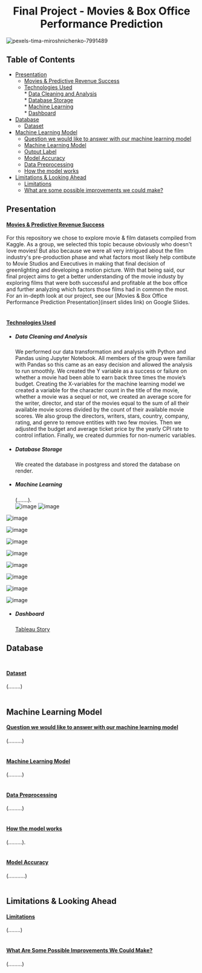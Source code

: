 </div>
<div align="center">

# Final Project - Movies & Box Office Performance Prediction
</div>

![pexels-tima-miroshnichenko-7991489](https://github.com/jonyang6483/Project-4-Movie-Projections/assets/117343047/d67079ed-e8a7-4d05-9ff4-760bbeb9307d)                        

## Table of Contents
* [Presentation](#Presentation)<br>
    * [Movies & Predictive Revenue Success](#Movies-&-Predictive-Revenue-Success)<br>
    * [Technologies Used](#Technologies-Used)<br>
          *  [Data Cleaning and Analysis](#Data-Cleaning-And-Analysis)<br>
          *  [Database Storage](#Database-Storage)<br>
          *  [Machine Learning](#Machine-Learning)<br>
          *  [Dashboard](#Dashboard)<br>
* [Database](#Database)<br>    
    * [Dataset](#Dataset)<br>         
* [Machine Learning Model](#Machine-Learning-Model)<br>
    * [Question we would like to answer with our machine learning model](#Question-we-would-like-to-answer-with-our-machine-learning-model)<br>
    * [Machine Learning Model](#Machine-Learning-Model)<br>
    * [Output Label](#Output-Label)<br>
    * [Model Accuracy](#Model-Accuracy)<br>
    * [Data Preprocessing](#Data-Preprocessing)<br>
    * [How the model works](#How-the-model-works)<br>
* [Limitations & Looking Ahead](#Limitations-&-Looking-Ahead)<br>
    * [Limitations](#Ideas-for-further-development)<br>
    * [What are some possible improvements we could make?](#What-are-some-possible-improvements-we-could-make?)<br>


## Presentation

#### <ins><b>Movies & Predictive Revenue Success</ins></b><br> ####
For this repository we chose to explore movie & film datasets compiled from Kaggle. As a group, we selected this topic because obviously who doesn't love movies! But also because we were all very intrigued about the film industry's pre-production phase and what factors most likely help contibute to Movie Studios and Executives in making that final decision of greenlighting and developing a motion picture. With that being said, our final project aims to get a better understanding of the movie industy by exploring films that were both successful and profitable at the box office and further analyzing which factors those films had in common the most. For an in-depth look at our project, see our [Movies & Box Office Performance Prediction Presentation](insert slides link) on Google Slides.<br><br>

<div align="center">
   
</div>

#### <ins><b>Technologies Used</ins></b><br> ####

* ##### <b>Data Cleaning and Analysis</b><br> #####
  We performed our data transformation and analysis with Python and Pandas using Jupyter Notebook. All members of the group were     familiar with Pandas so this came as an easy decision and allowed the analysis to run smoothly. We created the Y variable as a success or failure on whether a movie had been able to earn back three times the movie’s budget. Creating the X-variables for the machine learning model we created a variable for the character count in the title of the movie, whether a movie was a sequel or not, we created an average score for the writer, director, and star of the movies equal to the sum of all their available movie scores divided by the count of their available movie scores.  We also group the directors, writers, stars, country, company, rating, and genre to remove entities with two few movies. Then we adjusted the budget and average ticket price by the yearly CPI rate to control inflation. Finally, we created dummies for non-numeric variables.<br>
* ##### <b>Database Storage</b><br> #####
  We created the database in postgress and stored the database on render.<br>
* ##### <b>Machine Learning</b><br> #####
  (.......).<br>
  ![image](https://github.com/jonyang6483/Project-4-Movie-Projections/assets/117343047/c3be8eac-851c-4439-ae0f-51c17c7a593a)
![image](https://github.com/jonyang6483/Project-4-Movie-Projections/assets/117343047/b5b16c42-4288-4436-b0ff-ec4ac01e2c13)

![image](https://github.com/jonyang6483/Project-4-Movie-Projections/assets/117343047/fc35d6bf-ea3c-4886-9004-bd466f51d18a)

![image](https://github.com/jonyang6483/Project-4-Movie-Projections/assets/117343047/63a63d00-21e3-4be5-abd7-ea64801f2945)

![image](https://github.com/jonyang6483/Project-4-Movie-Projections/assets/117343047/3f224900-cd67-47cc-bdf9-90e5910f7e62)

![image](https://github.com/jonyang6483/Project-4-Movie-Projections/assets/117343047/135b7c10-d20b-4075-9067-82f222c69dbf)

![image](https://github.com/jonyang6483/Project-4-Movie-Projections/assets/117343047/e96f0213-f786-4227-8796-f68ee0d7018c)


![image](https://github.com/jonyang6483/Project-4-Movie-Projections/assets/117343047/1d84ab6e-dabf-4e4e-8e0e-1fb6b4908259)

![image](https://github.com/jonyang6483/Project-4-Movie-Projections/assets/117343047/2d93b54a-a1ff-45cf-ad80-e9247380c6a4)


![image](https://github.com/jonyang6483/Project-4-Movie-Projections/assets/117343047/d48c5418-103f-4a58-b8ec-63aff32fe065)
  
* ##### <b>Dashboard</b><br> #####
  [Tableau Story](https://public.tableau.com/app/profile/christopher.lynch8861/viz/movie_success_2/Story1)<br>


</div>

</div>

</div>

## Database<br><br>

#### <ins><b>Dataset</ins></b><br> ####
(........)<br><br>

<div align="center">

</div>


## Machine Learning Model

#### <ins><b>Question we would like to answer with our machine learning model</ins></b><br> ####
(.........)<br><br>
#### <ins><b>Machine Learning Model</ins></b><br> ####
(.........)<br><br>
#### <ins><b>Data Preprocessing</ins></b><br> ####
(.........)<br><br>
#### <ins><b>How the model works</ins></b><br> ####
(.........).<br><br>
#### <ins><b>Model Accuracy</ins></b><br> ####
(...........)<br><br>

<div align="center">
  


</div>


## Limitations & Looking Ahead

#### <ins><b>Limitations</ins></b><br> ####
(........)<br><br>
#### <ins><b>What Are Some Possible Improvements We Could Make?</ins></b><br> ####
(.........)<br><br>

<div align="center">
   
   
</div>
 


